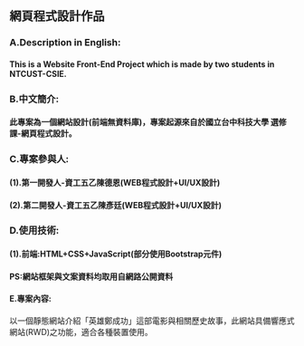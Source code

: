 ## 網頁程式設計作品
### A.Description in English:
#### This is a Website Front-End Project which is made by two students in NTCUST-CSIE.
### B.中文簡介:
#### 此專案為一個網站設計(前端無資料庫)，專案起源來自於國立台中科技大學 選修課-網頁程式設計。
### C.專案參與人:
#### (1).第一開發人-資工五乙陳德恩(WEB程式設計+UI/UX設計)
#### (2).第二開發人-資工五乙陳彥廷(WEB程式設計+UI/UX設計)
### D.使用技術:
#### (1).前端:HTML+CSS+JavaScript(部分使用Bootstrap元件)
#### PS:網站框架與文案資料均取用自網路公開資料
#### E.專案內容:
以一個靜態網站介紹「英雄鄭成功」這部電影與相關歷史故事，此網站具備響應式網站(RWD)之功能，適合各種裝置使用。
